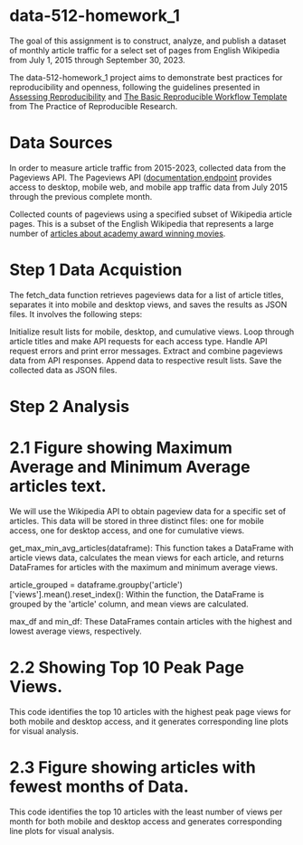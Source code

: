 # data-512-homework_1
The goal of this assignment is to construct, analyze, and publish a dataset of monthly article traffic for a select set of pages from English Wikipedia from July 1, 2015 through September 30, 2023. 

The data-512-homework_1 project aims to demonstrate best practices for reproducibility and openness, following the guidelines presented in [Assessing Reproducibility](https://example.com/assessing-reproducibility) and [The Basic Reproducible Workflow Template](https://example.com/basic-reproducible-workflow-template) from The Practice of Reproducible Research.

# Data Sources

In order to measure article traffic from 2015-2023, collected data from the Pageviews API. The Pageviews API ([documentation](https://wikitech.wikimedia.org/wiki/Analytics/AQS/Pageviews),[endpoint](https://wikimedia.org/api/rest_v1/#!/Pageviews_data/get_metrics_pageviews_aggregate_project_access_agent_granularity_start_end) provides access to desktop, mobile web, and mobile app traffic data from July 2015 through the previous complete month.

Collected counts of pageviews using a specified subset of Wikipedia article pages. This is a subset of the English Wikipedia that represents a large number of [articles about academy award winning movies](https://github.com/RashmikaReddy/data-512-homework_1/blob/main/thank_the_academy.AUG.2023.csv.xlsx).

# Step 1 Data Acquistion

The fetch_data function retrieves pageviews data for a list of article titles, separates it into mobile and desktop views, and saves the results as JSON files. It involves the following steps:

Initialize result lists for mobile, desktop, and cumulative views.
Loop through article titles and make API requests for each access type.
Handle API request errors and print error messages.
Extract and combine pageviews data from API responses.
Append data to respective result lists.
Save the collected data as JSON files.

# Step 2 Analysis
# 2.1 Figure showing Maximum Average and Minimum Average articles text.

We will use the Wikipedia API to obtain pageview data for a specific set of articles. This data will be stored in three distinct files: one for mobile access, one for desktop access, and one for cumulative views.

get_max_min_avg_articles(dataframe): This function takes a DataFrame with article views data, calculates the mean views for each article, and returns DataFrames for articles with the maximum and minimum average views.

article_grouped = dataframe.groupby('article')['views'].mean().reset_index(): Within the function, the DataFrame is grouped by the 'article' column, and mean views are calculated.

max_df and min_df: These DataFrames contain articles with the highest and lowest average views, respectively.

# 2.2 Showing Top 10 Peak Page Views.

This code identifies the top 10 articles with the highest peak page views for both mobile and desktop access, and it generates corresponding line plots for visual analysis.

# 2.3 Figure showing articles with fewest months of Data.

This code identifies the top 10 articles with the least number of views per month for both mobile and desktop access and generates corresponding line plots for visual analysis.

